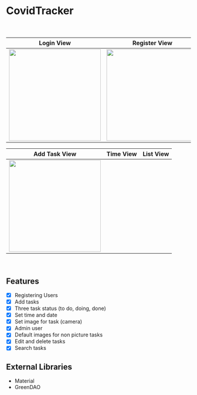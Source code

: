 # CovidTracker
### 

<br>

| Login View | Register View | Tasks View |
|--|--|--|
| <img src="D:\DBIT\Third Year\Sem 5\Projects\Tecknek\CovidTracker\img1.png" width=250px> | <img src="D:\DBIT\Third Year\Sem 5\Projects\Tecknek\CovidTracker\img2.png" width=250px> | <img src="D:\DBIT\Third Year\Sem 5\Projects\Tecknek\CovidTracker\img3.png" width=250px> |


| Add Task View | Time View | List View |
|--|--|--|
| <img src="http://uupload.ir/files/img1.png" width=250px> | 
<br>

 ## Features
 - [x] Registering Users
 - [x] Add tasks
 - [x] Three task status (to do, doing, done)
 - [x] Set time and date
 - [x] Set image for task (camera)
 - [x] Admin user
 - [x] Default images for non picture tasks
 - [x] Edit and delete tasks
 - [x] Search tasks
 ## External Libraries
 - Material
 - GreenDAO

 
